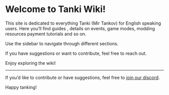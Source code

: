 # Welcome to Tanki Wiki!



This site is dedicated to everything Tanki (Mir Tankov) for English speaking users. Here you’ll find guides , details on events, game modes, modding resources payment tutorials and so on.

Use the sidebar to navigate through different sections.

If you have suggestions or want to contribute, feel free to reach out.

Enjoy exploring the wiki!

---

If you’d like to contribute or have suggestions, feel free to [join our discord](https://discord.gg/NstYRK8q8T).

Happy tanking!
